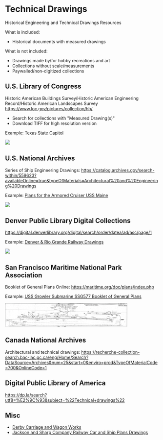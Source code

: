 # Technical Drawings
Historical Engineering and Technical Drawings Resources

What is included:
- Historical documents with measured drawings

What is not included:
- Drawings made by/for hobby recreations and art
- Collections without scale/measurements
- Paywalled/non-digitized collections

## U.S. Library of Congress
Historic American Buildings Survey/Historic American Engineering Record/Historic American Landscapes Survey
https://www.loc.gov/pictures/collection/hh/

- Search for collections with "Measured Drawing(s)"
- Download TIFF for high resolution version

Example: [Texas State Capitol](https://www.loc.gov/pictures/search/?q=Drawing:%20tx0398&fi=number&op=PHRASE&va=exact&co%20=hh&st=gallery&sg%20=%20true)

<img src="TexasStateCapitol.png" width="400">

## U.S. National Archives

Series of Ship Engineering Drawings:
https://catalog.archives.gov/search-within/559623?availableOnline=true&typeOfMaterials=Architectural%20and%20Engineering%20Drawings

Example: [Plans for the Armored Cruiser USS Maine](https://catalog.archives.gov/id/53484484)

<img src="USSMaine.jfif" width="400">

## Denver Public Library Digital Collections
https://digital.denverlibrary.org/digital/search/order/datea/ad/asc/page/1

Example: [Denver & Rio Grande Railway Drawings](https://digital.denverlibrary.org/digital/collection/p16079coll29/search/searchterm/Denver%20and%20Rio%20Grande%20Railway%20Company./field/creato/mode/exact/conn/and)

<img src="D&RG.jpg" width="400">

## San Francisco Maritime National Park Association

Booklet of General Plans Online:
https://maritime.org/doc/plans/index.php

Example: [USS Growler Submarine SSG577 Booklet of General Plans](https://maritime.org/doc/plans/ssg577.pdf)

<img src="USSGrowler.png" width="400">

## Canada National Archives
Architectural and technical drawings:
https://recherche-collection-search.bac-lac.gc.ca/eng/Home/Search?DataSource=Archives&num=25&start=0&enviro=prod&TypeOfMaterialCode=700&OnlineCode=1

## Digital Public Library of America
https://dp.la/search?utf8=%E2%9C%93&subject=%22Technical+drawings%22

## Misc
- [Derby Carriage and Wagon Works](https://collection.sciencemuseumgroup.org.uk/documents/aa110002829/engineering-drawings-from-the-derby-carriage-and-wagon-works)
- [Jackson and Sharp Company Railway Car and Ship Plans Drawings](https://delaware.contentdm.oclc.org/digital/collection/p15323coll6/search/searchterm/Drawings)
